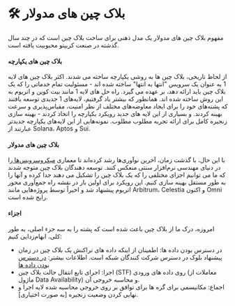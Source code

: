 # 🛠 بلاک چین های مدولار

مفهوم بلاک چین های مدولار یک مدل ذهنی برای ساخت بلاک چین است که در چند سال گذشته در صنعت کریپتو محبوبیت یافته است.

#### بلاک چین های یکپارچه

از لحاظ تاریخی، بلاک چین ها به روشی یکپارچه ساخته می شدند. اکثر بلاک چین های لایه 1 به عنوان یک سرویس "انتها به انتها" ساخته شده اند - مسئولیت تمام خدماتی را که یک بلاک چین باید ارائه دهد، بر عهده می گیرد. راه حل های لایه 1 مانند بیت کوین و اتریوم به این روش ساخته شده اند. همانطور که بیشتر یاد گرفتیم، لایه‌های 1 جدیدی توسعه یافتند که پشته‌های خود را برای ایجاد معاوضه‌های مختلف از نظر امنیت، مقیاس‌پذیری و سرعت بهینه کردند. و بسیاری از این لایه های جدید رویکرد یکپارچه را اتخاذ کردند - بهینه سازی زنجیره کامل برای ارائه تجربه مطلوب مطلوب. نمونه‌هایی از این لایه‌های یکپارچه جدیدتر عبارتند از Solana، Aptos و Sui.

#### بلاک چین های مدولار

با این حال، با گذشت زمان، آخرین نوآوری‌ها رشد کرده‌اند تا معماری [میکروسرویس‌ها ](https://en.wikipedia.org/wiki/Microservices)را در دنیای مهندسی نرم‌افزار سنتی منعکس کنند. توسعه دهندگان بلاک چین متوجه شدند که ما می توانیم اجزای مختلفی را که یک بلاک چین را تشکیل می دهند جدا کرده و آنها را به طور مستقل بهینه سازی کنیم. این رویکرد برای اولین بار در نقشه راه جمع‌آوری محور اتریوم پیشنهاد شد و اخیراً توسط پروژه‌هایی مانند Arbitrum، Celestia و اکنون Omni رایج شده است.

#### اجزاء

امروزه، درک ما از بلاک چین باعث شده است که پشته را به سه جزء اصلی، به طور کلی، ابهام‌زدایی کنیم:

* در دسترس بودن داده ها: اطمینان از اینکه داده های تراکنش یک بلاک چین در زمان پیشنهاد بلوک در دسترس شرکت کنندگان شبکه است. اطلاعات بیشتر: [در دسترس بودن داده ها](https://ethereum.org/en/developers/docs/data-availability/)
* اجرا: اجرای تابع انتقال حالت بلاک چین (STF) روی داده های ورودی (معاملات از ماژول Data Availability) و محاسبه خروجی آن.
* اجماع: مکانیسمی برای گره ها برای توافق بر روی خروجی محاسبه شده لایه اجرا و نهایی کردن وضعیت زنجیره \[به صورت اختیاری].
